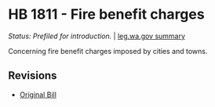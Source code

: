 # HB 1811 - Fire benefit charges
*Status: Prefiled for introduction.* | [leg.wa.gov summary](https://app.leg.wa.gov/billsummary?BillNumber=1811&Year=2021)

Concerning fire benefit charges imposed by cities and towns.

## Revisions
* [Original Bill](1/)